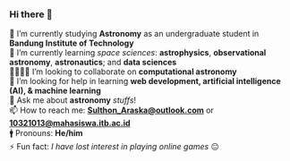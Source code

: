 ### Hi there 👋

🔭 I’m currently studying **Astronomy** as an undergraduate student in **Bandung Institute of Technology** \
🌱 I’m currently learning _space sciences_: **astrophysics**, **observational astronomy**, **astronautics**; and **data sciences** \
🫱🏼‍🫲🏼 I’m looking to collaborate on **computational astronomy** \
🤔 I’m looking for help in learning **web development, artificial intelligence (AI), & machine learning** \
💬 Ask me about **astronomy** _stuffs_! \
📫 How to reach me: **Sulthon_Araska@outlook.com** or **10321013@mahasiswa.itb.ac.id** \
🚹 Pronouns: **He/him** \
⚡ Fun fact: _I have lost interest in playing online games_ 😐

<!--
**Sulthon-Araska/Sulthon-Araska** is a ✨ _special_ ✨ repository because its `README.md` (this file) appears on your GitHub profile.

Here are some ideas to get you started:

- 🔭 I’m currently working on ...
- 🌱 I’m currently learning ...
- 👯 I’m looking to collaborate on ...
- 🤔 I’m looking for help with ...
- 💬 Ask me about ...
- 📫 How to reach me: ...
- 😄 Pronouns: ...
- ⚡ Fun fact: ...
-->
